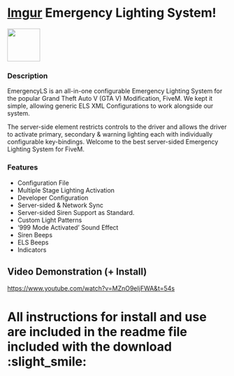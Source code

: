 # [Imgur](https://i.imgur.com/fuFCZLp.png) **Emergency Lighting System!**

<img src="https://infimpsolutions.com/wp-content/uploads/2020/11/els.png" width="75" height="75" />

### Description

EmergencyLS is an all-in-one configurable Emergency Lighting System for the popular Grand Theft Auto V (GTA V) Modification, FiveM. We kept it simple, allowing generic ELS XML Configurations to work alongside our system.

The server-side element restricts controls to the driver and allows the driver to activate primary, secondary & warning lighting each with individually configurable key-bindings. Welcome to the best server-sided Emergency Lighting System for FiveM.


### Features


* Configuration File
* Multiple Stage Lighting Activation
* Developer Configuration
* Server-sided & Network Sync
* Server-sided Siren Support as Standard.
* Custom Light Patterns
* ‘999 Mode Activated’ Sound Effect
* Siren Beeps
* ELS Beeps
* Indicators

## Video Demonstration (+ Install)
https://www.youtube.com/watch?v=MZnO9eIjFWA&t=54s

# **All instructions for install and use are included in the readme file included with the download :slight_smile:** 
